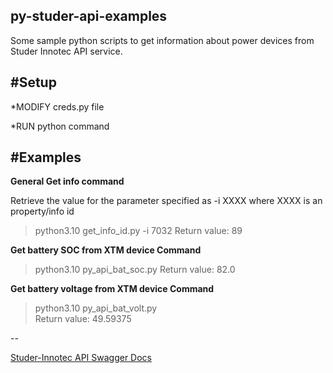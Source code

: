 ## py-studer-api-examples

Some sample python scripts to get information about power devices from Studer Innotec API service.


#Setup
--

*MODIFY creds.py file

*RUN python command

#Examples
--

**General Get info command**

Retrieve the value for the parameter specified as -i XXXX where XXXX is an property/info id

> python3.10  get_info_id.py -i 7032
> Return value: 89


**Get battery SOC from XTM device Command**

> python3.10 py_api_bat_soc.py
> Return value: 82.0

**Get battery voltage from XTM device Command**

> python3.10 py_api_bat_volt.py          
> Return value: 49.59375

--

[Studer-Innotec API Swagger Docs](https://api.studer-innotec.com/swagger/ui/index)
